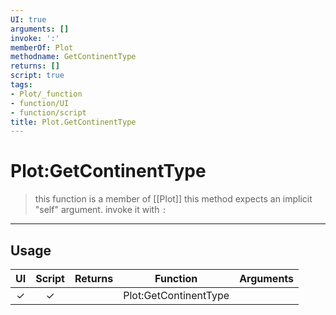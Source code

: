 ```yaml
---
UI: true
arguments: []
invoke: ':'
memberOf: Plot
methodname: GetContinentType
returns: []
script: true
tags:
- Plot/_function
- function/UI
- function/script
title: Plot.GetContinentType
---
```

# Plot:GetContinentType
> this function is a member of [[Plot]]
> this method expects an implicit "self" argument. invoke it with `:`
-----
## Usage
|  UI | Script | Returns | Function | Arguments |
|:---:|:------:|-------:|:--------:|:---------|
|✓|✓||Plot:GetContinentType||
